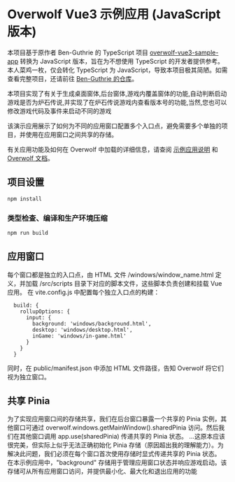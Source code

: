 # Overwolf Vue3 示例应用 (JavaScript 版本)

本项目基于原作者 Ben-Guthrie 的 TypeScript 项目 [overwolf-vue3-sample-app](https://github.com/Ben-Guthrie/overwolf-vue3-sample-app) 转换为 JavaScript 版本，旨在为不想使用 TypeScript 的开发者提供参考。
本人菜鸡一枚，仅会转化 TypeScript 为 JavaScript，导致本项目极其简陋。如需查看完整项目，还请前往 [Ben-Guthrie 的仓库](https://github.com/Ben-Guthrie/overwolf-vue3-sample-app)。

本项目实现了有关于生成桌面窗体,后台窗体,游戏内覆盖窗体的功能,自动判断启动游戏是否为炉石传说,并实现了在炉石传说游戏内查看版本号的功能,当然,您也可以修改游戏代码及事件来启动不同的游戏

该演示应用展示了如何为不同的应用窗口配置多个入口点，避免需要多个单独的项目，并使用在应用窗口之间共享的存储。

有关应用功能及如何在 Overwolf 中加载的详细信息，请查阅 [示例应用说明](https://github.com/overwolf/sample-app) 和 [Overwolf 文档](https://dev.overwolf.com/ow-native/getting-started/overview)。

## 项目设置

```sh
npm install
```

### 类型检查、编译和生产环境压缩

```sh
npm run build
```

## 应用窗口

每个窗口都是独立的入口点，由 HTML 文件 /windows/window_name.html 定义，并加载 /src/scripts 目录下对应的脚本文件，这些脚本负责创建和挂载 Vue 应用。
在 vite.config.js 中配置每个独立入口点的构建：

```
  build: {
    rollupOptions: {
      input: {
        background: 'windows/background.html',
        desktop: 'windows/desktop.html',
        inGame: 'windows/in-game.html'
      }
    }
  }
```

同时，在 public/manifest.json 中添加 HTML 文件路径，告知 Overwolf 将它们视为独立窗口。

## 共享 Pinia

为了实现应用窗口间的存储共享，我们在后台窗口暴露一个共享的 Pinia 实例，其他窗口可通过 overwolf.windows.getMainWindow().sharedPinia 访问。然后我们在其他窗口调用 app.use(sharedPinia) 传递共享的 Pinia 状态。
...这原本应该很完美，但实际上似乎无法正确初始化 Pinia 存储（原因超出我的理解能力）。为解决此问题，我们必须在每个窗口首次使用存储时显式传递共享的 Pinia 状态。
在本示例应用中，"background" 存储用于管理应用窗口状态并响应游戏启动。该存储可从所有应用窗口访问，并提供最小化、最大化和退出应用的功能
